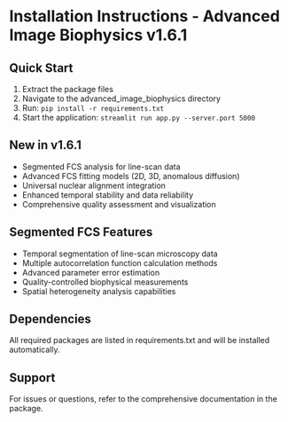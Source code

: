 # Installation Instructions - Advanced Image Biophysics v1.6.1

## Quick Start
1. Extract the package files
2. Navigate to the advanced_image_biophysics directory
3. Run: `pip install -r requirements.txt`
4. Start the application: `streamlit run app.py --server.port 5000`

## New in v1.6.1
- Segmented FCS analysis for line-scan data
- Advanced FCS fitting models (2D, 3D, anomalous diffusion)
- Universal nuclear alignment integration
- Enhanced temporal stability and data reliability
- Comprehensive quality assessment and visualization

## Segmented FCS Features
- Temporal segmentation of line-scan microscopy data
- Multiple autocorrelation function calculation methods
- Advanced parameter error estimation
- Quality-controlled biophysical measurements
- Spatial heterogeneity analysis capabilities

## Dependencies
All required packages are listed in requirements.txt and will be installed automatically.

## Support
For issues or questions, refer to the comprehensive documentation in the package.
